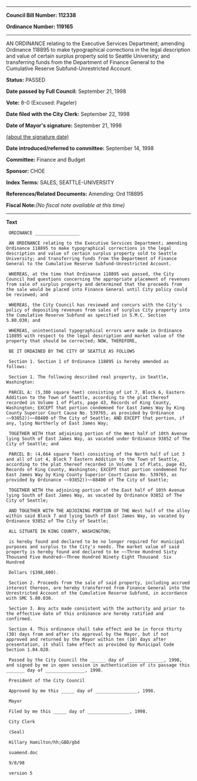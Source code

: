

********

**Council Bill Number: 112338**
   
**Ordinance Number: 119165**
********

 AN ORDINANCE relating to the Executive Services Department; amending Ordinance 118895 to make typographical corrections in the legal description and value of certain surplus property sold to Seattle University; and transferring funds from the Department of Finance General to the Cumulative Reserve Subfund-Unrestricted Account.

**Status:** PASSED
   
**Date passed by Full Council:** September 21, 1998
   
**Vote:** 8-0 (Excused: Pageler)
   
**Date filed with the City Clerk:** September 22, 1998
   
**Date of Mayor's signature:** September 21, 1998
   
[(about the signature date)](/~public/approvaldate.htm)
   
   
   
**Date introduced/referred to committee:** September 14, 1998
   
**Committee:** Finance and Budget
   
**Sponsor:** CHOE
   
   
**Index Terms:** SALES, SEATTLE-UNIVERSITY

**References/Related Documents:** Amending: Ord 118895

**Fiscal Note:**_(No fiscal note available at this time)_

********

**Text**
   
```
 ORDINANCE _________________

 AN ORDINANCE relating to the Executive Services Department; amending Ordinance 118895 to make typographical corrections in the legal description and value of certain surplus property sold to Seattle University; and transferring funds from the Department of Finance General to the Cumulative Reserve Subfund-Unrestricted Account.

 WHEREAS, at the time that Ordinance 118895 was passed, the City Council had questions concerning the appropriate placement of revenues from sale of surplus property and determined that the proceeds from the sale would be placed into Finance General until City policy could be reviewed; and

 WHEREAS, the City Council has reviewed and concurs with the City's policy of depositing revenues from sales of surplus City property into the Cumulative Reserve Subfund as specified in S.M.C. Section 5.80.030; and

 WHEREAS, unintentional typographical errors were made in Ordinance 118895 with respect to the legal description and market value of the property that should be corrected; NOW, THEREFORE,

 BE IT ORDAINED BY THE CITY OF SEATTLE AS FOLLOWS

 Section 1. Section 1 of Ordinance 118895 is hereby amended as follows:

 Section 1. The following described real property, in Seattle, Washington:

 PARCEL A: (5,300 square feet) consisting of Lot 7, Block 6, Eastern Addition to the Town of Seattle, according to the plat thereof recorded in Volume 1 of Plats, page 43, Records of King County, Washington; EXCEPT that portion condemned for East James Way by King County Superior Court Cause No. 539765, as provided by Ordinance ~~93852))~~88400 of The City of Seattle; AND EXCEPT that portion, if any, lying Northerly of East James Way;

 TOGETHER WITH that adjoining portion of the West half of 10th Avenue lying South of East James Way, as vacated under Ordinance 93852 of The City of Seattle; and

 PARCEL B: (4,664 square feet) consisting of the North half of Lot 3 and all of Lot 4, Block 7 Eastern Addition to the Town of Seattle, according to the plat thereof recorded in Volume 1 of Plats, page 43, Records of King County, Washington; EXCEPT that portion condemned for East James Way by King County Superior Court Cause No. 539765, as provided by Ordinance ~~93852))~~88400 of The City of Seattle;

 TOGETHER WITH the adjoining portion of the East half of 10th Avenue lying South of East James Way, as vacated by Ordinance 93852 of The City of Seattle;

 AND TOGETHER WITH THE ADJOINING PORTION OF THE West half of the alley within said Block 7 and lying South of East James Way, as vacated by Ordinance 93852 of The City of Seattle;

 ALL SITUATE IN KING COUNTY, WASHINGTON;

 is hereby found and declared to be no longer required for municipal purposes and surplus to the City's needs. The market value of said property is hereby found and declared to be ~~Three Hundred Sixty Thousand Five Hundred~~Three Hundred Ninety Eight Thousand  Six Hundred

 Dollars ($398,600).

 Section 2. Proceeds from the sale of said property, including accrued interest thereon, are hereby transferred from Finance General into the Unrestricted Account of the Cumulative Reserve Subfund, in accordance with SMC 5.80.030.

 Section 3. Any acts made consistent with the authority and prior to the effective date of this ordinance are hereby ratified and confirmed.

 Section 4. This ordinance shall take effect and be in force thirty (30) days from and after its approval by the Mayor, but if not approved and returned by the Mayor within ten (10) days after presentation, it shall take effect as provided by Municipal Code Section 1.04.020.

 Passed by the City Council the ______ day of ______________, 1998, and signed by me in open session in authentication of its passage this _______ day of _______________, 1998.

 President of the City Council

 Approved by me this _____ day of ________________, 1998.

 Mayor

 Filed by me this _____ day of ________________, 1998.

 City Clerk

 (Seal)

 Hillary Hamilton/hh;GBD/gbd

 suamend.doc

 9/8/98

 version 5

```
